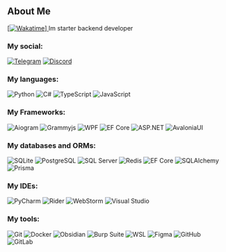 ## About Me
[[![Wakatime](https://wakatime.com/badge/user/08bf60cd-1f17-4475-9eb0-d95c9b6cdf72.svg)]
](https://wakatime.com/badge/user/08bf60cd-1f17-4475-9eb0-d95c9b6cdf72.svg)
Im starter backend developer

### My social:
[![Telegram](https://img.shields.io/badge/Telegram-2CA5E0?style=flat&logo=telegram&logoColor=white)](https://t.me/rtyt3000) 
[![Discord](https://img.shields.io/badge/Discord-7289DA?style=flat&logo=discord&logoColor=white)](https://discord.com/users/707119132499378228)

### My languages:
![Python](https://img.shields.io/badge/-Python-3776AB?style=flat&logo=python&logoColor=white)
![C#](https://img.shields.io/badge/-C%23-239120?style=flat&logo=dotnet&logoColor=white)
![TypeScript](https://img.shields.io/badge/-TypeScript-007ACC?style=flat&logo=typescript&logoColor=white)
![JavaScript](https://img.shields.io/badge/-JavaScript-F7DF1E?style=flat&logo=javascript&logoColor=black)

### My Frameworks:
![Aiogram](https://img.shields.io/badge/-Aiogram-2CA5E0?style=flat&logo=telegram&logoColor=white)
![Grammyjs](https://img.shields.io/badge/-Grammyjs-2CA5E0?style=flat&logo=telegram&logoColor=white)
![WPF](https://img.shields.io/badge/-WPF-512BD4?style=flat&logo=.NET&logoColor=white)
![EF Core](https://img.shields.io/badge/-EF%20Core-512BD4?style=flat&logo=dotnet&logoColor=white)
![ASP.NET](https://img.shields.io/badge/-ASP.NET-512BD4?style=flat&logo=dotnet&logoColor=white)
![AvaloniaUI](https://img.shields.io/badge/-AvaloniaUI-512BD4?style=flat&logo=.NET&logoColor=white)

### My databases and ORMs:
![SQLite](https://img.shields.io/badge/-SQLite-003B57?style=flat&logo=sqlite&logoColor=white)
![PostgreSQL](https://img.shields.io/badge/-PostgreSQL-336791?style=flat&logo=postgresql&logoColor=white)
![SQL Server](https://img.shields.io/badge/-SQL%20Server-CC2927?style=flat&logo=linuxserver&logoColor=white)
![Redis](https://img.shields.io/badge/-Redis-DC382D?style=flat&logo=redis&logoColor=white)
![EF Core](https://img.shields.io/badge/-EF%20Core-512BD4?style=flat&logo=dotnet&logoColor=white)
![SQLAlchemy](https://img.shields.io/badge/-SQLAlchemy-333?style=flat&logo=sqlalchemy&logoColor=white)
![Prisma](https://img.shields.io/badge/-Prisma-2D3748?style=flat&logo=prisma&logoColor=white)

### My IDEs:
![PyCharm](https://img.shields.io/badge/-PyCharm-000000?style=flat&logo=pycharm&logoColor=white)
![Rider](https://img.shields.io/badge/-Rider-000000?style=flat&logo=rider&logoColor=white)
![WebStorm](https://img.shields.io/badge/-WebStorm-000000?style=flat&logo=webstorm&logoColor=white)
![Visual Studio](https://img.shields.io/badge/-Visual%20Studio-5C2D91?style=flat&logo=dotnet&logoColor=white)

### My tools:
![Git](https://img.shields.io/badge/-Git-F05032?style=flat&logo=git&logoColor=white)
![Docker](https://img.shields.io/badge/-Docker-2496ED?style=flat&logo=docker&logoColor=white)
![Obsidian](https://img.shields.io/badge/-Obsidian-303030?style=flat&logo=obsidian&logoColor=white)
![Burp Suite](https://img.shields.io/badge/-Burp%20Suite-FF3A00?style=flat&logo=burpsuite&logoColor=white)
![WSL](https://img.shields.io/badge/-WSL-000000?style=flat&logo=kali-linux&logoColor=white)
![Figma](https://img.shields.io/badge/-Figma-F24E1E?style=flat&logo=figma&logoColor=white)
![GitHub](https://img.shields.io/badge/-GitHub-181717?style=flat&logo=github&logoColor=white)
![GitLab](https://img.shields.io/badge/-GitLab-FCA121?style=flat&logo=gitlab&logoColor=white)
